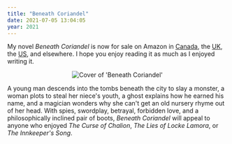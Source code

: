 ```yaml
---
title: "Beneath Coriandel"
date: 2021-07-05 13:04:05
year: 2021
---
```


My novel *Beneath Coriandel* is now for sale on Amazon in
[Canada](https://www.amazon.ca/dp/B098MMRLJB/),
the [UK](https://www.amazon.co.uk/dp/B098MMRLJB/),
the [US](https://www.amazon.com/dp/B098MMRLJB/),
and elsewhere.
I hope you enjoy reading it as much as I enjoyed writing it.

<div align="center">
  <img src="{{'/files/bib/beneath-coriandel-cover.jpg' | relative_url}}" alt="Cover of 'Beneath Coriandel'" />
</div>

A young man descends into the tombs beneath the city to slay a monster,
a woman plots to steal her niece's youth,
a ghost explains how he earned his name,
and a magician wonders why she can't get an old nursery rhyme out of her head.
With spies, swordplay, betrayal, forbidden love, and a philosophically inclined pair of boots,
*Beneath Coriandel* will appeal to anyone who enjoyed *The Curse of Chalion*,
*The Lies of Locke Lamora*,
or *The Innkeeper's Song*.
